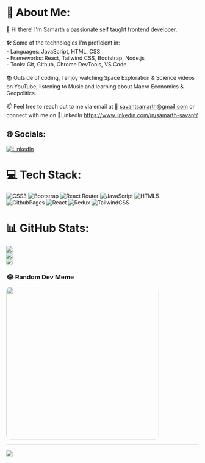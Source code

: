 # 💫 About Me:
👋 Hi there! I'm Samarth a passionate self taught frontend developer.<br><br>🛠️ Some of the technologies I'm proficient in:<br>- Languages: JavaScript, HTML, CSS<br>- Frameworks: React, Tailwind CSS, Bootstrap, Node.js<br>- Tools: Git, Github, Chrome DevTools, VS Code<br><br>📚 Outside of coding, I enjoy watching Space Exploration & Science videos on YouTube, listening to Music and learning about Macro Economics & Geopolitics.<br><br>📫 Feel free to reach out to me via email at 📧 savantsamarth@gmail.com or connect with me on 🔗LinkedIn https://www.linkedin.com/in/samarth-savant/ 


## 🌐 Socials:
[![LinkedIn](https://img.shields.io/badge/LinkedIn-%230077B5.svg?logo=linkedin&logoColor=white)](https://linkedin.com/in/https://www.linkedin.com/in/samarth-savant/) 

# 💻 Tech Stack:
![CSS3](https://img.shields.io/badge/css3-%231572B6.svg?style=for-the-badge&logo=css3&logoColor=white) ![Bootstrap](https://img.shields.io/badge/bootstrap-%238511FA.svg?style=for-the-badge&logo=bootstrap&logoColor=white) ![React Router](https://img.shields.io/badge/React_Router-CA4245?style=for-the-badge&logo=react-router&logoColor=white) ![JavaScript](https://img.shields.io/badge/javascript-%23323330.svg?style=for-the-badge&logo=javascript&logoColor=%23F7DF1E) ![HTML5](https://img.shields.io/badge/html5-%23E34F26.svg?style=for-the-badge&logo=html5&logoColor=white) ![GithubPages](https://img.shields.io/badge/github%20pages-121013?style=for-the-badge&logo=github&logoColor=white) ![React](https://img.shields.io/badge/react-%2320232a.svg?style=for-the-badge&logo=react&logoColor=%2361DAFB) ![Redux](https://img.shields.io/badge/redux-%23593d88.svg?style=for-the-badge&logo=redux&logoColor=white) ![TailwindCSS](https://img.shields.io/badge/tailwindcss-%2338B2AC.svg?style=for-the-badge&logo=tailwind-css&logoColor=white)
# 📊 GitHub Stats:
![](https://github-readme-stats.vercel.app/api?username=codersam10&theme=blueberry&hide_border=false&include_all_commits=true&count_private=true)<br/>
![](https://github-readme-streak-stats.herokuapp.com/?user=codersam10&theme=blueberry&hide_border=false)<br/>
![](https://github-readme-stats.vercel.app/api/top-langs/?username=codersam10&theme=blueberry&hide_border=false&include_all_commits=true&count_private=true&layout=compact)

### 😂 Random Dev Meme
<img src='https://randommeme-five.vercel.app/' style="height: 400px; border-radius:10px; box-shadow:0 0 10px -1px hsl(0,100%,100%);" />

---
[![](https://visitcount.itsvg.in/api?id=codersam10&icon=5&color=0)](https://visitcount.itsvg.in)

<!-- Proudly created with GPRM ( https://gprm.itsvg.in ) -->
